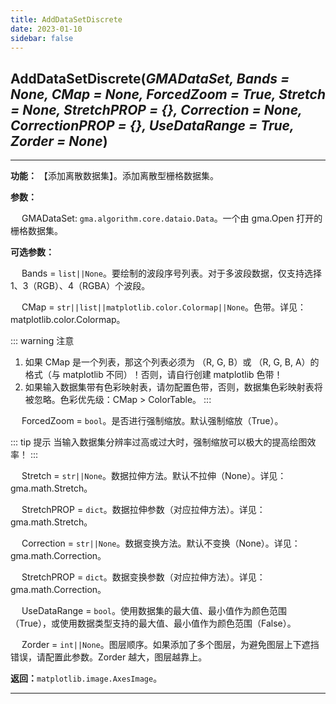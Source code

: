 ```yaml
---
title: AddDataSetDiscrete
date: 2023-01-10
sidebar: false
---
```


## **AddDataSetDiscrete**(*GMADataSet, Bands = None, CMap = None, ForcedZoom = True, Stretch = None, StretchPROP = {}, Correction = None, CorrectionPROP = {}, UseDataRange = True, Zorder = None*)<Badge text="1.1.3 +"/> <Badge text="beta"/> 

---

**功能：** 【添加离散数据集】。添加离散型栅格数据集。

**参数：**

&emsp; GMADataSet: `gma.algorithm.core.dataio.Data`。一个由 gma.Open 打开的栅格数据集。

**可选参数：**

&emsp; Bands = `list||None`。要绘制的波段序号列表。对于多波段数据，仅支持选择 1、3（RGB）、4（RGBA）个波段。

&emsp; CMap = `str||list||matplotlib.color.Colormap||None`。色带。详见：matplotlib.color.Colormap。

::: warning 注意
1. 如果 CMap 是一个列表，那这个列表必须为 （R, G, B）或 （R, G, B, A）的格式（与 matplotlib 不同）！否则，请自行创建 matplotlib 色带！
2. 如果输入数据集带有色彩映射表，请勿配置色带，否则，数据集色彩映射表将被忽略。色彩优先级：CMap > ColorTable。
:::

&emsp; ForcedZoom = `bool`。是否进行强制缩放。默认强制缩放（True）。

::: tip 提示
当输入数据集分辨率过高或过大时，强制缩放可以极大的提高绘图效率！
:::

&emsp; Stretch = `str||None`。数据拉伸方法。默认不拉伸（None）。详见：gma.math.Stretch。

&emsp; StretchPROP = `dict`。数据拉伸参数（对应拉伸方法）。详见：gma.math.Stretch。

&emsp; Correction = `str||None`。数据变换方法。默认不变换（None）。详见：gma.math.Correction。

&emsp; StretchPROP = `dict`。数据变换参数（对应拉伸方法）。详见：gma.math.Correction。

&emsp; UseDataRange = `bool`。使用数据集的最大值、最小值作为颜色范围（True），或使用数据类型支持的最大值、最小值作为颜色范围（False）。

&emsp; Zorder = `int||None`。图层顺序。如果添加了多个图层，为避免图层上下遮挡错误，请配置此参数。Zorder 越大，图层越靠上。

**返回：**`matplotlib.image.AxesImage`。

---

